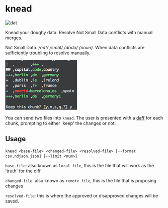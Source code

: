 # knead

![dat](http://img.shields.io/badge/Development%20sponsored%20by-dat-green.svg?style=flat)

Knead your doughy data. Resolve Not Small Data conflicts with manual merges.

Not Small Data. */nät/ /smôl/ /dādə/ (noun).*
When data conflicts are sufficiently troubling to resolve manually.

![diff](/images/diff.png)

You can send two files into `knead`. The user is presented with a [daff](https://github.com/paulfitz/daff) for each chunk, prompting to either 'keep' the changes or not.

## Usage

```
knead <base-file> <changed-file> <resolved-file> [--format csv,ndjson,json] [--limit <num>]
```

`base-file`: also known as `local file`, this is the file that will work as the 'truth' for the diff

`changed-file`: also known as `remote file`, this is the file that is proposing changes

`resolved-file`: this is where the approved or disapproved changes will be saved.
